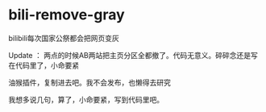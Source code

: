 # bili-remove-gray

bilibili每次国家公祭都会把网页变灰

Update ： 两点的时候AB两站把主页分区全都撤了。代码无意义。碎碎念还是写在代码里了，小命要紧

油猴插件，复制进去吧。我不会发布，也懒得去研究

我想多说几句，算了，小命要紧，写到代码里吧。



